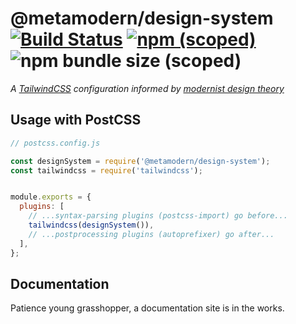 # @metamodern/design-system [![Build Status](https://travis-ci.com/metamodern-design/design-system.svg?branch=master)](https://travis-ci.com/metamodern-design/design-system) [![npm (scoped)](https://img.shields.io/npm/v/@metamodern/design-system)](https://www.npmjs.com/package/@metamodern/design-system) ![npm bundle size (scoped)](https://img.shields.io/bundlephobia/min/@metamodern/design-system)

*A [TailwindCSS](https://tailwindcss.com/) configuration informed by [modernist design theory](https://medium.com/@bryanarchy/celebrating-karl-gerstner-b0ffbcf65c96)*

## Usage with PostCSS

```js
// postcss.config.js

const designSystem = require('@metamodern/design-system');
const tailwindcss = require('tailwindcss');


module.exports = {
  plugins: [
    // ...syntax-parsing plugins (postcss-import) go before...
    tailwindcss(designSystem()),
    // ...postprocessing plugins (autoprefixer) go after...
  ],
};

```

## Documentation

Patience young grasshopper, a documentation site is in the works.
